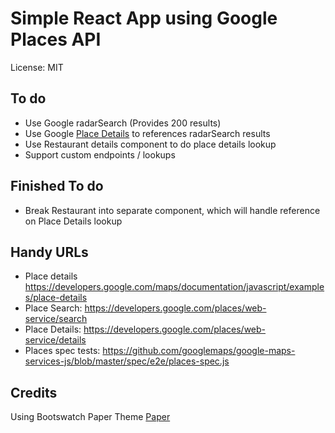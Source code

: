 # Simple React App using Google Places API
License: MIT

## To do
* Use Google radarSearch (Provides 200 results)
* Use Google [Place Details](https://developers.google.com/places/web-service/details) to references radarSearch results
* Use Restaurant details component to do place details lookup
* Support custom endpoints / lookups

## Finished To do
* Break Restaurant into separate component, which will handle reference on Place Details lookup

## Handy URLs
* Place details https://developers.google.com/maps/documentation/javascript/examples/place-details
* Place Search: https://developers.google.com/places/web-service/search
* Place Details: https://developers.google.com/places/web-service/details
* Places spec tests: https://github.com/googlemaps/google-maps-services-js/blob/master/spec/e2e/places-spec.js

## Credits
Using Bootswatch Paper Theme [Paper](https://bootswatch.com/paper/)